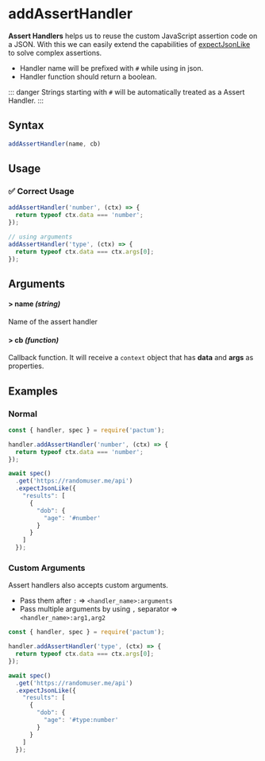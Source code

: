 # addAssertHandler

**Assert Handlers** helps us to reuse the custom JavaScript assertion code on a JSON. With this we can easily extend the capabilities of [expectJsonLike](/api/assertions/expectJsonLike) to solve complex assertions.

- Handler name will be prefixed with `#` while using in json.
- Handler function should return a boolean.

::: danger
Strings starting with `#` will be automatically treated as a Assert Handler.
:::

## Syntax

```js
addAssertHandler(name, cb)
```

## Usage

### ✅  Correct Usage

```js
addAssertHandler('number', (ctx) => {
  return typeof ctx.data === 'number';
});
```

```js
// using arguments
addAssertHandler('type', (ctx) => {
  return typeof ctx.data === ctx.args[0];
});
```

## Arguments

#### > name *(string)*

Name of the assert handler

#### > cb *(function)*

Callback function. It will receive a `context` object that has **data** and **args** as properties.

## Examples

### Normal

```js
const { handler, spec } = require('pactum');

handler.addAssertHandler('number', (ctx) => {
  return typeof ctx.data === 'number';
});

await spec()
  .get('https://randomuser.me/api')
  .expectJsonLike({
    "results": [
      {
        "dob": {
          "age": '#number'
        }
      }
    ]
  });
```

### Custom Arguments

Assert handlers also accepts custom arguments.

- Pass them after `:` => `<handler_name>:arguments`
- Pass multiple arguments by using `,` separator => `<handler_name>:arg1,arg2`

```js
const { handler, spec } = require('pactum');

handler.addAssertHandler('type', (ctx) => {
  return typeof ctx.data === ctx.args[0];
});

await spec()
  .get('https://randomuser.me/api')
  .expectJsonLike({
    "results": [
      {
        "dob": {
          "age": '#type:number'
        }
      }
    ]
  });
```
